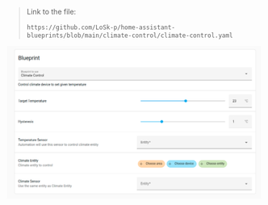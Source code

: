 > Link to the file:
> ```
> https://github.com/LoSk-p/home-assistant-blueprints/blob/main/climate-control/climate-control.yaml
> ```

![create_blueprint](config.png)